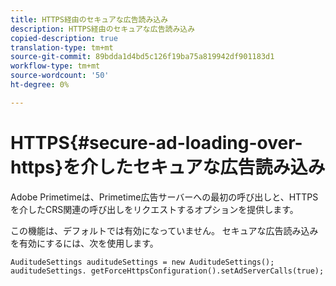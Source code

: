```yaml
---
title: HTTPS経由のセキュアな広告読み込み
description: HTTPS経由のセキュアな広告読み込み
copied-description: true
translation-type: tm+mt
source-git-commit: 89bdda1d4bd5c126f19ba75a819942df901183d1
workflow-type: tm+mt
source-wordcount: '50'
ht-degree: 0%

---
```



# HTTPS{#secure-ad-loading-over-https}を介したセキュアな広告読み込み

Adobe Primetimeは、Primetime広告サーバーへの最初の呼び出しと、HTTPSを介したCRS関連の呼び出しをリクエストするオプションを提供します。

この機能は、デフォルトでは有効になっていません。 セキュアな広告読み込みを有効にするには、次を使用します。

```
AuditudeSettings auditudeSettings = new AuditudeSettings(); 
auditudeSettings. getForceHttpsConfiguration().setAdServerCalls(true);
```

